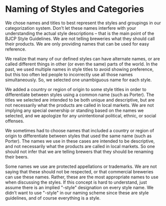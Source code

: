# Naming of Styles and Categories

We chose names and titles to best represent the styles and groupings in our categorization system. Don’t let these names interfere with your understanding the actual style descriptions – that is the main point of the BJCP Style Guidelines. We are not telling breweries what they should call their products. We are only providing names that can be used for easy reference.

We realize that many of our defined styles can have alternate names, or are called different things in other (or even the same) parts of the world. In the past, we used multiple names in style titles to avoid showing preference, but this too often led people to incorrectly use all those names simultaneously. So, we selected one unambiguous name for each style.

We added a country or region of origin to some style titles in order to differentiate between styles using a common name (such as Porter). The titles we selected are intended to be both unique and descriptive, but are not necessarily what the products are called in local markets. We are not implying any special ownership or standing based on the names we selected, and we apologize for any unintentional political, ethnic, or social offenses.

We sometimes had to choose names that included a country or region of origin to differentiate between styles that used the same name (such as Porter). The names we use in these cases are intended to be descriptive, and not necessarily what the products are called in local markets. So one should not infer that we are telling brewers that they should be renaming their beers.

Some names we use are protected appellations or trademarks. We are not saying that these should not be respected, or that commercial breweries can use these names. Rather, these are the most appropriate names to use when discussing the styles. If this concept is hard to understand, just assume there is an implied "-style" designation on every style name. We didn’t want to use "-style" in our naming scheme since these are style guidelines, and of course everything is a style.
